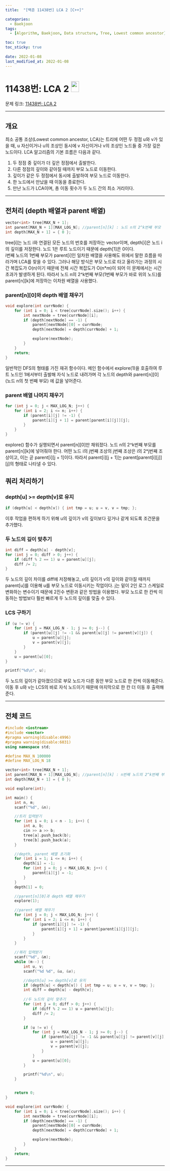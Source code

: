 ```yaml
---
title:  "[백준 11438번] LCA 2 [C++]"

categories:
  - Baekjoon
tags:
  - [Algorithm, Baekjoon, Data structure, Tree, Lowest common ancestor]

toc: true
toc_sticky: true
 
date: 2022-01-08
last_modified_at: 2022-01-08
---
```


# 11438번: LCA 2 <img src="https://d2gd6pc034wcta.cloudfront.net/tier/16.svg" width="25" height="34">

문제 링크:  [11438번: LCA 2](https://www.acmicpc.net/problem/11438 "bj11438")

***

## __개요__
최소 공통 조상(Lowest common ancestor, LCA)는 트리에 어떤 두 정점 u와 v가 있을 때, u 자신이거나 u의 조상인 동시에 v 자신이거나 v의 조상인 노드들 중 가장 깊은 노드이다. LCA 알고리즘의 기본 흐름은 다음과 같다.
1. 두 정점 중 깊이가 더 깊은 정점에서 출발한다.
2. 다른 정점의 깊이와 같아질 때까지 부모 노드로 이동한다.
3. 깊이가 같은 두 정점에서 동시에 출발하여 부모 노드로 이동한다.
4. 한 노드에서 만났을 때 이동을 종료한다.
5. 만난 노드가 LCA이며, 총 이동 횟수가 두 노드 간의 최소 거리이다.

***

## __전처리 (depth 배열과 parent 배열)__

```cpp
vector<int> tree[MAX_N + 1];
int parent[MAX_N + 1][MAX_LOG_N]; //parent[n][k] : 노드 n의 2^k번째 부모
int depth[MAX_N + 1] = { 0 };
```
tree[i]는 노드 i와 연결된 모든 노드의 번호를 저장하는 vector이며, depth[i]은 노드 i의 깊이를 저장한다. 노드 1은 루트 노드이기 때문에 depth[1]은 0이다.  
i번째 노드의 1번째 부모가 parent[i]인 일차원 배열을 사용해도 위에서 말한 흐름을 따라가며 LCA를 찾을 수 있다. 그러나 해당 방식은 부모 노드로 타고 올라가는 과정의 시간 복잡도가 O(n)이기 때문에 전체 시간 복잡도가 O(n*m)이 되어 이 문제에서는 시간 초과가 발생하게 된다. 따라서 노드 n의 2^k번째 부모(1번째 부모가 바로 위의 노드)를 parent[n][k]에 저장하는 이차원 배열을 사용했다.


### __parent[n][0]와 depth 배열 채우기__
```cpp
void explore(int currNode) {
	for (int i = 0; i < tree[currNode].size(); i++) {
		int nextNode = tree[currNode][i];
		if (depth[nextNode] == -1) {
			parent[nextNode][0] = currNode;
			depth[nextNode] = depth[currNode] + 1;

			explore(nextNode);
		}
	}
	return;
}
```
일반적인 DFS의 형태를 가진 재귀 함수이다. 메인 함수에서 explore(1)을 호출하여 루트 노드인 1에서부터 출발해 자식 노드로 내려가며 각 노드의 depth와 parent[n][0] (노드 n의 첫 번째 부모) 에 값을 넣어준다.


### __parent 배열 나머지 채우기__
```cpp
for (int j = 0; j < MAX_LOG_N; j++) {
    for (int i = 2; i <= n; i++) {
        if (parent[i][j] != -1) {
            parent[i][j + 1] = parent[parent[i][j]][j];
        }
    }
}
```
explore() 함수가 실행되면서 parent[n][0]만 채워졌다. 노드 n의 2^k번째 부모를 parent[n][k]에 넣어줘야 한다. 어떤 노드 i의 j번째 조상의 j번째 조상은 i의 2*j번째 조상이고, 이는 곧 parent[i][j + 1]이다. 따라서 parent[i][j + 1]는 parent[parent[i][j]][j]의 형태로 나타낼 수 있다.


## __쿼리 처리하기__
### __depth[u] >= depth[v]로 유지__
```cpp
if (depth[u] < depth[v]) { int tmp = u; u = v, v = tmp; };
```
이후 작업을 편하게 하기 위해 u의 깊이가 v의 깊이보다 깊거나 같게 되도록 조건문을 추가했다.

### __두 노드의 깊이 맞추기__
```cpp
int diff = depth[u] - depth[v];
for (int j = 0; diff > 0; j++) {
    if (diff % 2 == 1) u = parent[u][j];
    diff /= 2;
}
```
두 노드의 깊이 차이를 diff에 저장해놓고, u의 깊이가 v의 깊이와 같아질 때까지 parent[u]를 이용해 u를 부모 노드로 이동시키는 작업이다. j는 밑이 2인 로그 스케일로 변화하는 변수이기 때문에 2진수 변환과 같은 방법을 이용했다. 부모 노드로 한 칸씩 이동하는 방법보다 훨씬 빠르게 두 노드의 깊이를 맞출 수 있다.

### __LCS 구하기__
```cpp
if (u != v) {
    for (int j = MAX_LOG_N - 1; j >= 0; j--) {
        if (parent[u][j] != -1 && parent[u][j] != parent[v][j]) {
            u = parent[u][j];
            v = parent[v][j];
        }
    }
    u = parent[u][0];
}

printf("%d\n", u);
```
두 노드의 깊이가 같아졌으므로 부모 노드가 다른 동안 부모 노드로 한 칸씩 이동해준다. 이동 후 u와 v는 LCS의 바로 자식 노드이기 때문에 마지막으로 한 칸 더 이동 후 출력해준다.


***

## __전체 코드__

```cpp
#include <iostream> 
#include <vector> 
#pragma warning(disable:4996)
#pragma warning(disable:6031)
using namespace std;

#define MAX_N 100000
#define MAX_LOG_N 18

vector<int> tree[MAX_N + 1];
int parent[MAX_N + 1][MAX_LOG_N]; //parent[n][k] : n번째 노드의 2^k번째 부모
int depth[MAX_N + 1] = { 0 };

void explore(int);

int main() {
	int n, m;
	scanf("%d", &n);

	//트리 입력받기
	for (int i = 0; i < n - 1; i++) {
		int a, b;
		cin >> a >> b;
		tree[a].push_back(b);
		tree[b].push_back(a);
	}

	//depth, parent 배열 초기화
	for (int i = 1; i <= n; i++) {
		depth[i] = -1;
		for (int j = 0; j < MAX_LOG_N; j++) {
			parent[i][j] = -1;
		}
	}
	depth[1] = 0;

	//parent[n][0]과 depth 배열 채우기
	explore(1);

	//parent 배열 채우기
	for (int j = 0; j < MAX_LOG_N; j++) {
		for (int i = 2; i <= n; i++) {
			if (parent[i][j] != -1) {
				parent[i][j + 1] = parent[parent[i][j]][j];
			}
		}
	}

	//쿼리 입력받기
	scanf("%d", &m);
	while (m--) {
		int u, v;
		scanf("%d %d", &u, &v);

		//depth[u] >= depth[v]로 유지
		if (depth[u] < depth[v]) { int tmp = u; u = v, v = tmp; };
		int diff = depth[u] - depth[v];
		
		//두 노드의 깊이 맞추기
		for (int j = 0; diff > 0; j++) {
			if (diff % 2 == 1) u = parent[u][j];
			diff /= 2;
		}

		if (u != v) {
			for (int j = MAX_LOG_N - 1; j >= 0; j--) {
				if (parent[u][j] != -1 && parent[u][j] != parent[v][j]) {
					u = parent[u][j];
					v = parent[v][j];
				}
			}
			u = parent[u][0];
		}

		printf("%d\n", u);
	}


	return 0;
}

void explore(int currNode) {
	for (int i = 0; i < tree[currNode].size(); i++) {
		int nextNode = tree[currNode][i];
		if (depth[nextNode] == -1) {
			parent[nextNode][0] = currNode;
			depth[nextNode] = depth[currNode] + 1;

			explore(nextNode);
		}
	}
	return;
}
```


***